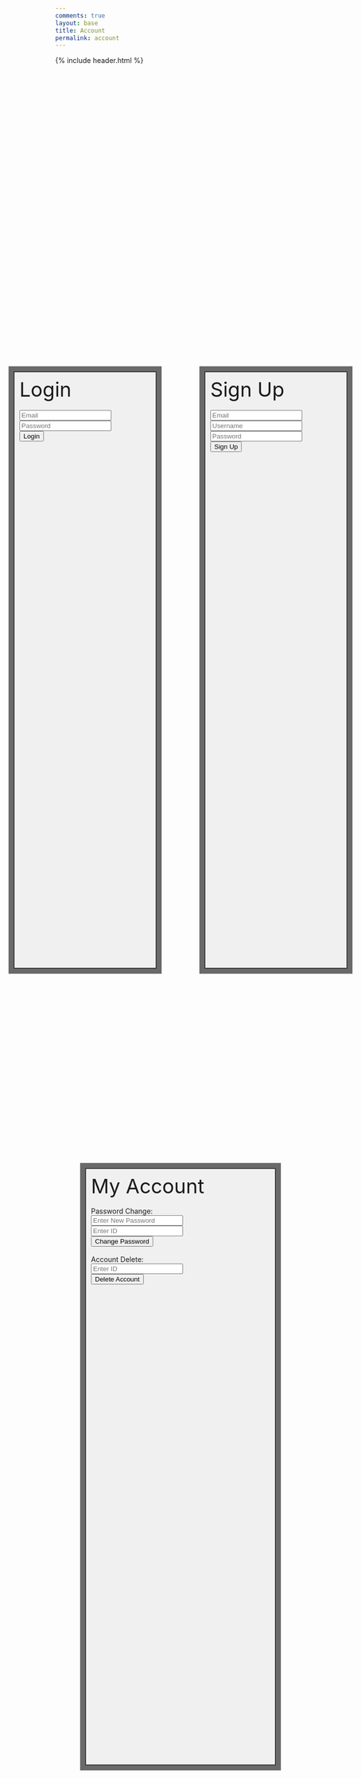 ```yaml
---
comments: true
layout: base
title: Account
permalink: account
---
```


{% include header.html %}

<html>
    <style>
        .logindiv {
            position: fixed;
            top: 20%;
            left: 15%;
            width: 30%;
            height: 30%;
            border: 2px solid #3E3C3D;
            outline: #6A6A6A solid 10px;
            background-color: #f0f0f0;
            box-sizing: border-box;
            padding: 10px;
        }
        .signupdiv {
            position: fixed;
            top: 20%;
            right: 15%;
            width: 30%;
            height: 30%;
            border: 2px solid #3E3C3D;
            outline: #6A6A6A solid 10px;
            background-color: #f0f0f0;
            box-sizing: border-box;
            padding: 10px;
        }
        .accountdiv {
            position: fixed;
            bottom: 10%;
            left: 30%;
            width: 40%;
            height: 30%;
            border: 2px solid #3E3C3D;
            outline: #6A6A6A solid 10px;
            background-color: #f0f0f0;
            box-sizing: border-box;
            padding: 10px;
        }
        h {
            font-size: 40px;
        }
    </style>
<script>
    function loginenter(){
        var Lusername = document.getElementById("loginusername").value;
        if (Lusername == ""){
            alert("Try Again.");
            return;
        }
        document.getElementById("loginusername").value = "";
        console.log("Login Username: " + Lusername);
        var Lpassword = document.getElementById("loginpassword").value;
        if (Lpassword == ""){
            alert("Try Again.");
            return;
        }
        document.getElementById("loginpassword").value = "";
        console.log("Login Password: " + Lpassword);
    }
    function signupenter(){
        var Semail = document.getElementById("signupemail").value;
        if (Semail == ""){
            alert("Try Again.");
            return;
        }
        document.getElementById("signupemail").value = "";
        console.log("Sign Up Email: " + Semail);
        var Susername = document.getElementById("signupusername").value;
        if (Susername == ""){
            alert("Try Again.");
            return;
        }
        document.getElementById("signupusername").value = "";
        console.log("Sign Up Username: " + Susername);
        var Spassword = document.getElementById("signuppassword").value;
        if (Spassword == ""){
            alert("Try Again.");
            return;
        }
        document.getElementById("signuppassword").value = "";
        console.log("Sign Up Password: " + Spassword);
    }
    function changepasswordenter(){
        var newpassword = document.getElementById("changepassword").value;
        if (newpassword == ""){
            alert("Try Again.");
            return;
        }
        document.getElementById("changepassword").value = "";
        console.log("New password: " + newpassword);
    }
    function deleteaccount() {
        var userId = document.getElementById("userIdToDelete").value;
        if (!userId || isNaN(userId)) {
            alert("Please enter a valid user ID.");
            return;
        }
        var confirmDelete = confirm("Are you sure you want to delete this account?");
        if (confirmDelete) {
            console.log("Deleting user with ID: " + userId);
        } else {
            console.log("Account deletion canceled.");
        }
    }
</script>

<body>
    <div class="logindiv">
        <div>
            <h>Login</h>
            <br>
            <br>
            <input id="loginusername" placeholder="Email">
            <br>
            <input id="loginpassword" placeholder="Password">
            <br>
            <button onclick="loginenter()">Login</button>
        </div>
        <div class="signupdiv">
            <h>Sign Up</h>
            <br>
            <br>
            <input id="signupemail" placeholder="Email">
            <br>
            <input id="signupusername" placeholder="Username">
            <br>
            <input id="signuppassword" placeholder="Password">
            <br>
            <button onclick="signupenter()">Sign Up</button>
        </div>
    </div>
    <div class="accountdiv">
        <h>My Account</h>
        <br>
        <br>
        Password Change: 
        <text id="accountusername"></text>
            <br>
            <input id="changepassword" placeholder="Enter New Password">
            <br>
            <input id="userIdToUpdate" placeholder="Enter ID">
            <br>
            <button onclick="changepasswordenter()">Change Password</button>
        <br>
        <br>
        Account Delete: 
        <text id="accountemail"></text>
            <br>
            <input id="userIdToDelete" placeholder="Enter ID">
            <br>
            <button onclick="deleteaccount()">Delete Account</button>
        <br>
    </div>
</body>


<!-- <script>

    
    const login_url = "http://localhost:8085/authenticate";
    const read_url = "http://localhost:8085/mvc/person/read";
    const signup_url = "http://localhost:8085/api/person/create";
    const post_url = "http://localhost:8085/api/person/post";
    const update_url = "http://localhost:8085/api/person/update";
    const delete_url = "http://localhost:8085/api/person/delete";

    function loginenter() {
        var Lusername = document.getElementById("loginusername").value;
        var Lpassword = document.getElementById("loginpassword").value;

        if (Lusername == "" || Lpassword == "") {
            alert("Try Again.");
            return;
        }

        const authBody = {
            username: Lusername,
            password: Lpassword
        };

    const authOptions = {
        method: 'POST',
        mode: 'cors',
        cache: 'no-cache',
        credentials: 'include',
        body: JSON.stringify(authBody),
        headers: {
            'Content-Type': 'application/json',
        },
        };

        // Fetch JWT
        fetch(login_url, authOptions)
            .then(response => response.json())
            .then(data => {
                if (data.token) {
                    // Save the token securely, you may use localStorage or sessionStorage
                    localStorage.setItem('jwtToken', data.token);
                    alert('Login successful!');
                    // Redirect or perform other actions as needed
                    read_pull();
                } else {
                    alert('Login failed. Please try again.');
                }
            })
            .catch(error => console.error('Error:', error));
    }

    function read_pull() {
        const jwtToken = localStorage.getItem('jwtToken');

        if (!jwtToken) {
            alert('JWT token not found. Please login first.');
            return;
        }

    const options = {
        method: 'GET',
        mode: 'cors',
        cache: 'default',
        credentials: 'include',
        headers: {
            'Content-Type': 'application/json',
            'Authorization': 'Bearer ' + jwtToken,
            'Origin': allowedOrigin,  // Add this line
        },
    };

        fetch(read_url, options)
            .then(response => {
                if (response.ok) {
                    console.log(response);
                    alert("Signed In!")
                    return;
                }
                if (response.status !== 200) {
                    const errorMsg = 'Database response error: ' + response.status;
                    console.log(errorMsg);
                    return;
                }
            })
            .catch(error => console.error('Error:', error));
    }

    function changepasswordenter() {
        const newpassword = document.getElementById("changepassword").value;

        if (newpassword == "") {
            alert("Try Again.");
            return;
        }

        const userIdToUpdate = document.getElementById("userIdToUpdate").value;

        if (!userIdToUpdate || isNaN(userIdToUpdate)) {
            alert("Please enter a valid user ID.");
            return;
        }

        const jwtToken = localStorage.getItem('jwtToken');

        if (!jwtToken) {
            alert('JWT token not found. Please login first.');
            return;
        }

    const updateOptions = {
        method: 'PUT',
        mode: 'cors',
        cache: 'no-cache',
        credentials: 'include',
        body: JSON.stringify({ userId: userIdToUpdate, newPassword: newpassword }),
        headers: {
            'Content-Type': 'application/json',
        },
    };

        fetch(update_url, updateOptions)
            .then(response => {
                if (response.ok) {
                    console.log('Password updated successfully');
                    // You can perform additional actions or redirect as needed
                } else {
                    console.error('Error updating password:', response.status);
                    // Handle error, display a message, etc.
                }
            })
            .catch(error => console.error('Error:', error));
    }

    function deleteaccount() {
        const userIdToDelete = document.getElementById("userIdToDelete").value;

        if (!userIdToDelete || isNaN(userIdToDelete)) {
            alert("Please enter a valid user ID.");
            return;
        }

        const jwtToken = localStorage.getItem('jwtToken');

        if (!jwtToken) {
            alert('JWT token not found. Please login first.');
            return;
        }
    const deleteOptions = {
        method: 'DELETE',
        mode: 'cors',
        cache: 'no-cache',
        credentials: 'include',
        headers: {
            'Authorization': 'Bearer ' + jwtToken,
        },
    };

        fetch(delete_url + `/${userIdToDelete}`, deleteOptions)
            .then(response => {
                if (response.ok) {
                    console.log('Account deleted successfully');
                    // You can perform additional actions or redirect as needed
                } else {
                    console.error('Error deleting account:', response.status);
                    // Handle error, display a message, etc.
                }
            })
            .catch(error => console.error('Error:', error));
    }
    function signupenter() {
        const Semail = document.getElementById("signupemail").value;
        const Susername = document.getElementById("signupusername").value;
        const Spassword = document.getElementById("signuppassword").value;

        if (Semail == "" || Susername == "" || Spassword == "") {
            alert("Try Again.");
            return;
        }

        const signUpBody = {
            email: Semail,
            username: Susername,
            password: Spassword
        };

    const signUpOptions = {
        method: 'POST',
        mode: 'cors',
        cache: 'no-cache',
        credentials: 'include',
        body: JSON.stringify(signUpBody),
        headers: {
            'Content-Type': 'application/json',
        },
    };

        fetch(signup_url, signUpOptions)
            .then(response => {
                if (response.ok) {
                    console.log('User registered successfully');
                    // You can perform additional actions or redirect as needed
                } else {
                    console.error('Error registering user:', response.status);
                    // Handle error, display a message, etc.
                }
            })
            .catch(error => console.error('Error:', error));
    }
</script> -->